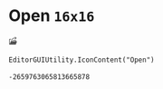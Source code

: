# Open `16x16`
<img src="/img/Open.png" width=16 height=16>

``` CSharp
EditorGUIUtility.IconContent("Open")
```
```
-2659763065813665878
```
